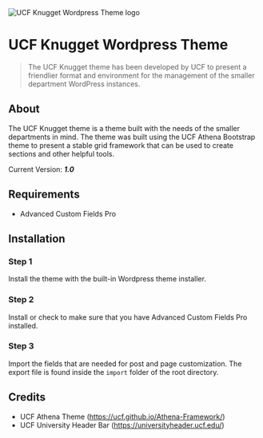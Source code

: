 <img src="https://testitr.ucf.edu/wordpress/knugget_github.png" title="UCF Knugget Wordpress Theme" alt="UCF Knugget Wordpress Theme logo">

# UCF Knugget Wordpress Theme

> The UCF Knugget theme has been developed by UCF to present a friendlier format and environment for the management of the smaller department WordPress instances.

## About

The UCF Knugget theme is a theme built with the needs of the smaller departments in mind. The theme was built using the UCF Athena Bootstrap theme to present a stable grid framework that can be used to create sections and other helpful tools.

Current Version: ***1.0***

## Requirements

- Advanced Custom Fields Pro

##  Installation

### Step 1

Install the theme with the built-in Wordpress theme installer.

### Step 2

Install or check to make sure that you have Advanced Custom Fields Pro installed.

### Step 3

Import the fields that are needed for post and page customization. The export file is found inside the `import` folder of the root directory.

## Credits

- UCF Athena Theme (<a href="https://ucf.github.io/Athena-Framework/">https://ucf.github.io/Athena-Framework/</a>)
- UCF University Header Bar (<a href="https://universityheader.ucf.edu/">https://universityheader.ucf.edu/</a>)